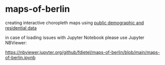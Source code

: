 # maps-of-berlin
creating interactive choropleth maps using [public demographic and residential data](https://daten.berlin.de)

in case of loading issues with Jupyter Notebook please use Jupyter NBViewer:

https://nbviewer.jupyter.org/github/fdietel/maps-of-berlin/blob/main/maps-of-berlin.ipynb

